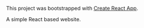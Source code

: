 This project was bootstrapped with [Create React App](https://github.com/facebookincubator/create-react-app).

A simple React based website.